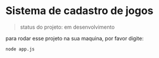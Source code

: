 <h1>Sistema de cadastro de jogos</h1>

> status do projeto: em desenvolvimento
> 
para rodar esse projeto na sua maquina, por favor digite:

```
node app.js
```
